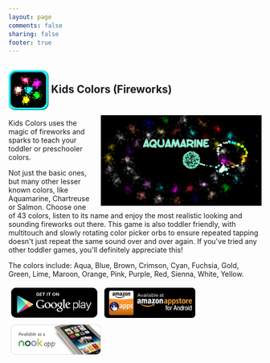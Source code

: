```yaml
---
layout: page
comments: false
sharing: false
footer: true
---
```

<h2 style="padding-top:0px;"> <img src="/images/icons/kids_colors_fireworks_icon_80.png" style="height:80px; border:0px; vertical-align:middle"> Kids Colors (Fireworks)</img> <img src="/images/icons/kids_colors_fireworks_screen_180.png" style="height:180px; border:0px; float:right; margin-top:10px; margin-left:20px;" /></h2>

Kids Colors uses the magic of fireworks and sparks to teach your toddler or preschooler colors.

Not just the basic ones, but many other lesser known colors, like Aquamarine, Chartreuse or Salmon. Choose one of 43 colors, listen to its name and enjoy the most realistic looking and sounding fireworks out there.
This game is also toddler friendly, with multitouch and slowly rotating color picker orbs to ensure repeated tapping doesn't just repeat the same sound over and over again. If you've tried any other toddler games, you'll definitely appreciate this!

The colors include: Aqua, Blue, Brown, Crimson, Cyan, Fuchsia, Gold, Green, Lime, Maroon, Orange, Pink, Purple, Red, Sienna, White, Yellow.

<a href="https://play.google.com/store/apps/details?id=com.radlemur.kidscolorsfireworks.free"><img style="border:0;margin:5px;margin:5px;" src="/images/appstores/google_play_badge.png" /></a>
<a href="http://www.amazon.com/gp/product/B00CH7QWC4"><img src="/images/appstores/amazon_badge.png" style="border:0;margin:5px;"/></a>
<a href="http://www.barnesandnoble.com/w/kids-animal-piano-rad-lemur/1115195337"><img src="/images/appstores/nook_badge.png" style="border:0;margin:5px;"/></a>
